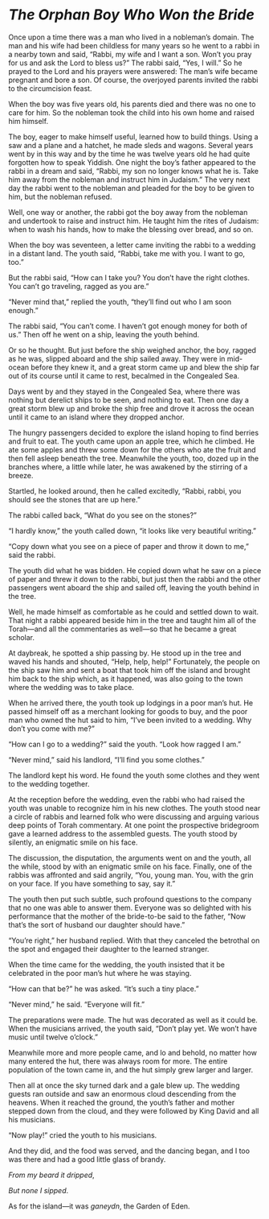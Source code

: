 # ***The Orphan Boy Who Won the Bride***



Once upon a time there was a man who lived in a nobleman’s domain. The man and his wife had been childless for many years so he went to a rabbi in a nearby town and said, “Rabbi, my wife and I want a son. Won’t you pray for us and ask the Lord to bless us?” The rabbi said, “Yes, I will.” So he prayed to the Lord and his prayers were answered: The man’s wife became pregnant and bore a son. Of course, the overjoyed parents invited the rabbi to the circumcision feast.

When the boy was five years old, his parents died and there was no one to care for him. So the nobleman took the child into his own home and raised him himself.

The boy, eager to make himself useful, learned how to build things. Using a saw and a plane and a hatchet, he made sleds and wagons. Several years went by in this way and by the time he was twelve years old he had quite forgotten how to speak Yiddish. One night the boy’s father appeared to the rabbi in a dream and said, “Rabbi, my son no longer knows what he is. Take him away from the nobleman and instruct him in Judaism.” The very next day the rabbi went to the nobleman and pleaded for the boy to be given to him, but the nobleman refused.

Well, one way or another, the rabbi got the boy away from the nobleman and undertook to raise and instruct him. He taught him the rites of Judaism: when to wash his hands, how to make the blessing over bread, and so on.

When the boy was seventeen, a letter came inviting the rabbi to a wedding in a distant land. The youth said, “Rabbi, take me with you. I want to go, too.”

But the rabbi said, “How can I take you? You don’t have the right clothes. You can’t go traveling, ragged as you are.”

“Never mind that,” replied the youth, “they’ll find out who I am soon enough.”

The rabbi said, “You can’t come. I haven’t got enough money for both of us.” Then off he went on a ship, leaving the youth behind.

Or so he thought. But just before the ship weighed anchor, the boy, ragged as he was, slipped aboard and the ship sailed away. They were in mid-ocean before they knew it, and a great storm came up and blew the ship far out of its course until it came to rest, becalmed in the Congealed Sea.

Days went by and they stayed in the Congealed Sea, where there was nothing but derelict ships to be seen, and nothing to eat. Then one day a great storm blew up and broke the ship free and drove it across the ocean until it came to an island where they dropped anchor.

The hungry passengers decided to explore the island hoping to find berries and fruit to eat. The youth came upon an apple tree, which he climbed. He ate some apples and threw some down for the others who ate the fruit and then fell asleep beneath the tree. Meanwhile the youth, too, dozed up in the branches where, a little while later, he was awakened by the stirring of a breeze.

Startled, he looked around, then he called excitedly, “Rabbi, rabbi, you should see the stones that are up here.”

The rabbi called back, “What do you see on the stones?”

“I hardly know,” the youth called down, “it looks like very beautiful writing.”

“Copy down what you see on a piece of paper and throw it down to me,” said the rabbi.

The youth did what he was bidden. He copied down what he saw on a piece of paper and threw it down to the rabbi, but just then the rabbi and the other passengers went aboard the ship and sailed off, leaving the youth behind in the tree.

Well, he made himself as comfortable as he could and settled down to wait. That night a rabbi appeared beside him in the tree and taught him all of the Torah—and all the commentaries as well—so that he became a great scholar.

At daybreak, he spotted a ship passing by. He stood up in the tree and waved his hands and shouted, “Help, help, help!” Fortunately, the people on the ship saw him and sent a boat that took him off the island and brought him back to the ship which, as it happened, was also going to the town where the wedding was to take place.

When he arrived there, the youth took up lodgings in a poor man’s hut. He passed himself off as a merchant looking for goods to buy, and the poor man who owned the hut said to him, “I’ve been invited to a wedding. Why don’t you come with me?”

“How can I go to a wedding?” said the youth. “Look how ragged I am.”

“Never mind,” said his landlord, “I’ll find you some clothes.”

The landlord kept his word. He found the youth some clothes and they went to the wedding together.

At the reception before the wedding, even the rabbi who had raised the youth was unable to recognize him in his new clothes. The youth stood near a circle of rabbis and learned folk who were discussing and arguing various deep points of Torah commentary. At one point the prospective bridegroom gave a learned address to the assembled guests. The youth stood by silently, an enigmatic smile on his face.

The discussion, the disputation, the arguments went on and the youth, all the while, stood by with an enigmatic smile on his face. Finally, one of the rabbis was affronted and said angrily, “You, young man. You, with the grin on your face. If you have something to say, say it.”

The youth then put such subtle, such profound questions to the company that no one was able to answer them. Everyone was so delighted with his performance that the mother of the bride-to-be said to the father, “Now that’s the sort of husband our daughter should have.”

“You’re right,” her husband replied. With that they canceled the betrothal on the spot and engaged their daughter to the learned stranger.

When the time came for the wedding, the youth insisted that it be celebrated in the poor man’s hut where he was staying.

“How can that be?” he was asked. “It’s such a tiny place.”

“Never mind,” he said. “Everyone will fit.”

The preparations were made. The hut was decorated as well as it could be. When the musicians arrived, the youth said, “Don’t play yet. We won’t have music until twelve o’clock.”

Meanwhile more and more people came, and lo and behold, no matter how many entered the hut, there was always room for more. The entire population of the town came in, and the hut simply grew larger and larger.

Then all at once the sky turned dark and a gale blew up. The wedding guests ran outside and saw an enormous cloud descending from the heavens. When it reached the ground, the youth’s father and mother stepped down from the cloud, and they were followed by King David and all his musicians.

“Now play!” cried the youth to his musicians.

And they did, and the food was served, and the dancing began, and I too was there and had a good little glass of brandy.


*From my beard it dripped*,

*But none I sipped*.


As for the island—it was *ganeydn*, the Garden of Eden.